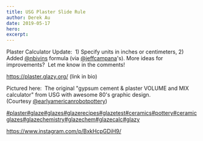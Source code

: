 ```yaml
---
title: USG Plaster Slide Rule
author: Derek Au
date: 2019-05-17
hero: 
excerpt: 
---
```


Plaster Calculator Update:  1) Specify units in inches or centimeters, 2) Added [@nbivins](https://www.instagram.com/nbivins/) formula (via [@jeffcampana](https://www.instagram.com/jeffcampana/)'s). More ideas for improvements?  Let me know in the comments!

https://plaster.glazy.org/ (link in bio)

Pictured here:  The original "gypsum cement & plaster VOLUME and MIX calculator" from USG with awesome 80's graphic design. (Courtesy [@earlyamericanrobotpottery](https://www.instagram.com/earlyamericanrobotpottery/))

[#plaster](https://www.instagram.com/explore/tags/plaster/)[#glaze](https://www.instagram.com/explore/tags/glaze/)[#glazes](https://www.instagram.com/explore/tags/glazes/)[#glazerecipes](https://www.instagram.com/explore/tags/glazerecipes/)[#glazetest](https://www.instagram.com/explore/tags/glazetest/)[#ceramics](https://www.instagram.com/explore/tags/ceramics/)[#pottery](https://www.instagram.com/explore/tags/pottery/)[#ceramicglazes](https://www.instagram.com/explore/tags/ceramicglazes/)[#glazechemistry](https://www.instagram.com/explore/tags/glazechemistry/)[#glazechem](https://www.instagram.com/explore/tags/glazechem/)[#glazecalc](https://www.instagram.com/explore/tags/glazecalc/)[#glazy](https://www.instagram.com/explore/tags/glazy/)

https://www.instagram.com/p/BxkHcpGDiH9/
